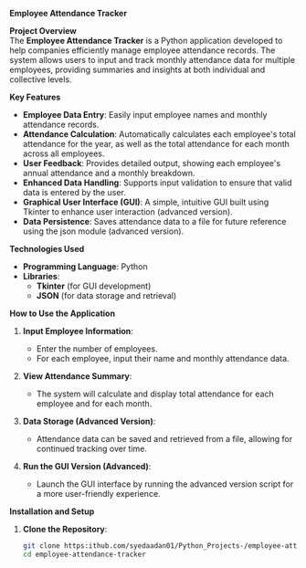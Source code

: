 **Employee Attendance Tracker**

**Project Overview**  
The **Employee Attendance Tracker** is a Python application developed to help companies efficiently manage employee attendance records. The system allows users to input and track monthly attendance data for multiple employees, providing summaries and insights at both individual and collective levels.

**Key Features**
- **Employee Data Entry**: Easily input employee names and monthly attendance records.
- **Attendance Calculation**: Automatically calculates each employee's total attendance for the year, as well as the total attendance for each month across all employees.
- **User Feedback**: Provides detailed output, showing each employee's annual attendance and a monthly breakdown.
- **Enhanced Data Handling**: Supports input validation to ensure that valid data is entered by the user.
- **Graphical User Interface (GUI)**: A simple, intuitive GUI built using Tkinter to enhance user interaction (advanced version).
- **Data Persistence**: Saves attendance data to a file for future reference using the json module (advanced version).

**Technologies Used**
- **Programming Language**: Python
- **Libraries**:
  - **Tkinter** (for GUI development)
  - **JSON** (for data storage and retrieval)

**How to Use the Application**

1. **Input Employee Information**:
   - Enter the number of employees.
   - For each employee, input their name and monthly attendance data.

2. **View Attendance Summary**:
   - The system will calculate and display total attendance for each employee and for each month.

3. **Data Storage (Advanced Version)**:
   - Attendance data can be saved and retrieved from a file, allowing for continued tracking over time.

4. **Run the GUI Version (Advanced)**:
   - Launch the GUI interface by running the advanced version script for a more user-friendly experience.

**Installation and Setup**

1. **Clone the Repository**:

   ```bash
   git clone https:ithub.com/syedaadan01/Python_Projects-/employee-attendance-tracker.git
   cd employee-attendance-tracker
